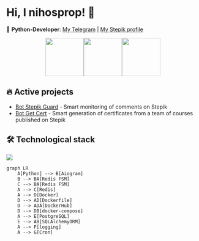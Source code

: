 # Hi, I nihosprop! 👋

🚀 **Python-Developer**: [My Telegram](https://t.me/Shinobiwin) | [My Stepik profile](https://stepik.org/users/632745189/profile)

<div style="display:flex; justify-content:center;">
  <img height="100" src="https://github-readme-stats.vercel.app/api?username=nihosprop&theme=github_dark&custom_title=Stats&text_bold=false&show_icons=true&rank_icon=github" />
  <img height="100" src="https://github-readme-stats.vercel.app/api/top-langs?username=nihosprop&layout=compact&langs_count=8&custom_title=Languages&text_bold=false&hide_rank=true&theme=github_dark" />
  <img height="100" src="https://github-readme-stats.vercel.app/api/wakatime?username=shinobiwin&layout=compact&cache_seconds=1800&card_width=200&theme=github_dark" />
</div>

[//]: # ([![Harlok's WakaTime stats]&#40;https://github-readme-stats.vercel.app/api/wakatime?username=shinobiwin&cache_seconds=1800&#41;]&#40;https://github.com/nihosprop/github-readme-stats&#41;)
## 🔥 Active projects
- [Bot Stepik Guard](https://github.com/nihosprop/bot_stepik_guard.git) - Smart monitoring of comments on Stepik
- [Bot Get Cert](https://github.com/nihosprop/bot_get_cert.git) - Smart generation of certificates from a team of courses published on Stepik

## 🛠️ Technological stack
<p align="left">
  <a href="https://github.com/nihosprop"><img src="https://skillicons.dev/icons?i=python,linux,github,docker,git,redis,postgres,pycharm,bots"></a>
</p>

```mermaid
graph LR
    A[Python] --> B[Aiogram]
    B --> BA[Redis FSM]
    C --> BA[Redis FSM]
    A --> C[Redis]
    A --> D[Docker]
    D --> AD[Dockerfile]
    D --> ADA[DockerHub]
    D --> DB[docker-compose]
    A --> E[PostgreSQL]
    E --> AB[SQLAlchemyORM]
    A --> F[logging]
    A --> G[Cron]
